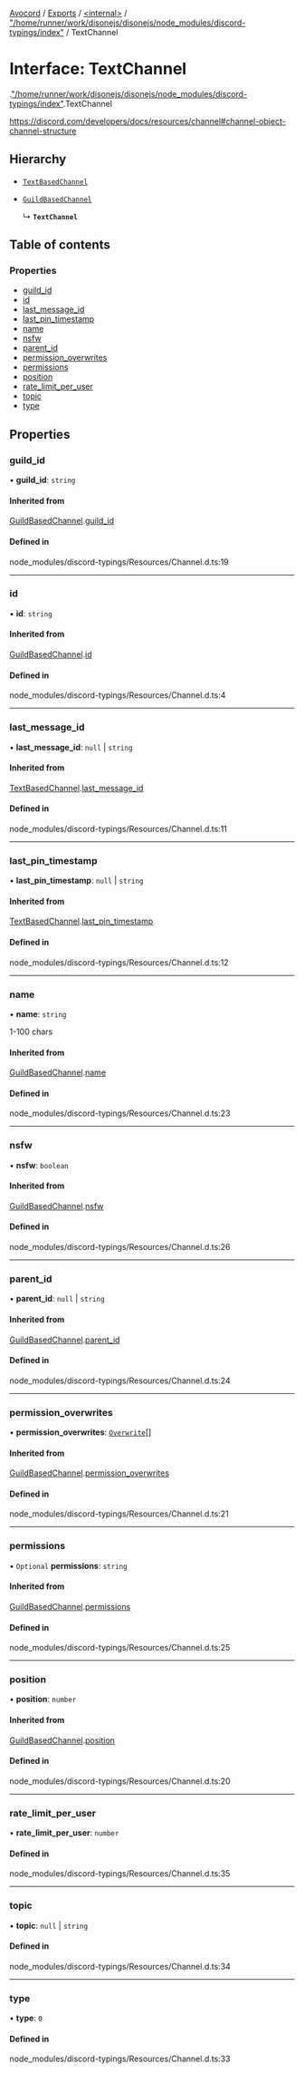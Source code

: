 [Avocord](../README.md) / [Exports](../modules.md) / [<internal\>](../modules/internal_.md) / ["/home/runner/work/disonejs/disonejs/node\_modules/discord-typings/index"](../modules/internal_.__home_runner_work_disonejs_disonejs_node_modules_discord_typings_index_.md) / TextChannel

# Interface: TextChannel

[<internal>](../modules/internal_.md).["/home/runner/work/disonejs/disonejs/node_modules/discord-typings/index"](../modules/internal_.__home_runner_work_disonejs_disonejs_node_modules_discord_typings_index_.md).TextChannel

https://discord.com/developers/docs/resources/channel#channel-object-channel-structure

## Hierarchy

- [`TextBasedChannel`](internal_.__home_runner_work_disonejs_disonejs_node_modules_discord_typings_Resources_Channel_.TextBasedChannel.md)

- [`GuildBasedChannel`](internal_.__home_runner_work_disonejs_disonejs_node_modules_discord_typings_Resources_Channel_.GuildBasedChannel.md)

  ↳ **`TextChannel`**

## Table of contents

### Properties

- [guild\_id](internal_.__home_runner_work_disonejs_disonejs_node_modules_discord_typings_index_.TextChannel.md#guild_id)
- [id](internal_.__home_runner_work_disonejs_disonejs_node_modules_discord_typings_index_.TextChannel.md#id)
- [last\_message\_id](internal_.__home_runner_work_disonejs_disonejs_node_modules_discord_typings_index_.TextChannel.md#last_message_id)
- [last\_pin\_timestamp](internal_.__home_runner_work_disonejs_disonejs_node_modules_discord_typings_index_.TextChannel.md#last_pin_timestamp)
- [name](internal_.__home_runner_work_disonejs_disonejs_node_modules_discord_typings_index_.TextChannel.md#name)
- [nsfw](internal_.__home_runner_work_disonejs_disonejs_node_modules_discord_typings_index_.TextChannel.md#nsfw)
- [parent\_id](internal_.__home_runner_work_disonejs_disonejs_node_modules_discord_typings_index_.TextChannel.md#parent_id)
- [permission\_overwrites](internal_.__home_runner_work_disonejs_disonejs_node_modules_discord_typings_index_.TextChannel.md#permission_overwrites)
- [permissions](internal_.__home_runner_work_disonejs_disonejs_node_modules_discord_typings_index_.TextChannel.md#permissions)
- [position](internal_.__home_runner_work_disonejs_disonejs_node_modules_discord_typings_index_.TextChannel.md#position)
- [rate\_limit\_per\_user](internal_.__home_runner_work_disonejs_disonejs_node_modules_discord_typings_index_.TextChannel.md#rate_limit_per_user)
- [topic](internal_.__home_runner_work_disonejs_disonejs_node_modules_discord_typings_index_.TextChannel.md#topic)
- [type](internal_.__home_runner_work_disonejs_disonejs_node_modules_discord_typings_index_.TextChannel.md#type)

## Properties

### guild\_id

• **guild\_id**: `string`

#### Inherited from

[GuildBasedChannel](internal_.__home_runner_work_disonejs_disonejs_node_modules_discord_typings_Resources_Channel_.GuildBasedChannel.md).[guild_id](internal_.__home_runner_work_disonejs_disonejs_node_modules_discord_typings_Resources_Channel_.GuildBasedChannel.md#guild_id)

#### Defined in

node_modules/discord-typings/Resources/Channel.d.ts:19

___

### id

• **id**: `string`

#### Inherited from

[GuildBasedChannel](internal_.__home_runner_work_disonejs_disonejs_node_modules_discord_typings_Resources_Channel_.GuildBasedChannel.md).[id](internal_.__home_runner_work_disonejs_disonejs_node_modules_discord_typings_Resources_Channel_.GuildBasedChannel.md#id)

#### Defined in

node_modules/discord-typings/Resources/Channel.d.ts:4

___

### last\_message\_id

• **last\_message\_id**: ``null`` \| `string`

#### Inherited from

[TextBasedChannel](internal_.__home_runner_work_disonejs_disonejs_node_modules_discord_typings_Resources_Channel_.TextBasedChannel.md).[last_message_id](internal_.__home_runner_work_disonejs_disonejs_node_modules_discord_typings_Resources_Channel_.TextBasedChannel.md#last_message_id)

#### Defined in

node_modules/discord-typings/Resources/Channel.d.ts:11

___

### last\_pin\_timestamp

• **last\_pin\_timestamp**: ``null`` \| `string`

#### Inherited from

[TextBasedChannel](internal_.__home_runner_work_disonejs_disonejs_node_modules_discord_typings_Resources_Channel_.TextBasedChannel.md).[last_pin_timestamp](internal_.__home_runner_work_disonejs_disonejs_node_modules_discord_typings_Resources_Channel_.TextBasedChannel.md#last_pin_timestamp)

#### Defined in

node_modules/discord-typings/Resources/Channel.d.ts:12

___

### name

• **name**: `string`

1-100 chars

#### Inherited from

[GuildBasedChannel](internal_.__home_runner_work_disonejs_disonejs_node_modules_discord_typings_Resources_Channel_.GuildBasedChannel.md).[name](internal_.__home_runner_work_disonejs_disonejs_node_modules_discord_typings_Resources_Channel_.GuildBasedChannel.md#name)

#### Defined in

node_modules/discord-typings/Resources/Channel.d.ts:23

___

### nsfw

• **nsfw**: `boolean`

#### Inherited from

[GuildBasedChannel](internal_.__home_runner_work_disonejs_disonejs_node_modules_discord_typings_Resources_Channel_.GuildBasedChannel.md).[nsfw](internal_.__home_runner_work_disonejs_disonejs_node_modules_discord_typings_Resources_Channel_.GuildBasedChannel.md#nsfw)

#### Defined in

node_modules/discord-typings/Resources/Channel.d.ts:26

___

### parent\_id

• **parent\_id**: ``null`` \| `string`

#### Inherited from

[GuildBasedChannel](internal_.__home_runner_work_disonejs_disonejs_node_modules_discord_typings_Resources_Channel_.GuildBasedChannel.md).[parent_id](internal_.__home_runner_work_disonejs_disonejs_node_modules_discord_typings_Resources_Channel_.GuildBasedChannel.md#parent_id)

#### Defined in

node_modules/discord-typings/Resources/Channel.d.ts:24

___

### permission\_overwrites

• **permission\_overwrites**: [`Overwrite`](../modules/internal_.md#overwrite)[]

#### Inherited from

[GuildBasedChannel](internal_.__home_runner_work_disonejs_disonejs_node_modules_discord_typings_Resources_Channel_.GuildBasedChannel.md).[permission_overwrites](internal_.__home_runner_work_disonejs_disonejs_node_modules_discord_typings_Resources_Channel_.GuildBasedChannel.md#permission_overwrites)

#### Defined in

node_modules/discord-typings/Resources/Channel.d.ts:21

___

### permissions

• `Optional` **permissions**: `string`

#### Inherited from

[GuildBasedChannel](internal_.__home_runner_work_disonejs_disonejs_node_modules_discord_typings_Resources_Channel_.GuildBasedChannel.md).[permissions](internal_.__home_runner_work_disonejs_disonejs_node_modules_discord_typings_Resources_Channel_.GuildBasedChannel.md#permissions)

#### Defined in

node_modules/discord-typings/Resources/Channel.d.ts:25

___

### position

• **position**: `number`

#### Inherited from

[GuildBasedChannel](internal_.__home_runner_work_disonejs_disonejs_node_modules_discord_typings_Resources_Channel_.GuildBasedChannel.md).[position](internal_.__home_runner_work_disonejs_disonejs_node_modules_discord_typings_Resources_Channel_.GuildBasedChannel.md#position)

#### Defined in

node_modules/discord-typings/Resources/Channel.d.ts:20

___

### rate\_limit\_per\_user

• **rate\_limit\_per\_user**: `number`

#### Defined in

node_modules/discord-typings/Resources/Channel.d.ts:35

___

### topic

• **topic**: ``null`` \| `string`

#### Defined in

node_modules/discord-typings/Resources/Channel.d.ts:34

___

### type

• **type**: ``0``

#### Defined in

node_modules/discord-typings/Resources/Channel.d.ts:33
